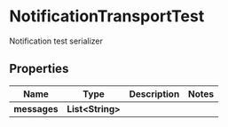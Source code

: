 

# NotificationTransportTest

Notification test serializer

## Properties

| Name | Type | Description | Notes |
|------------ | ------------- | ------------- | -------------|
|**messages** | **List&lt;String&gt;** |  |  |



